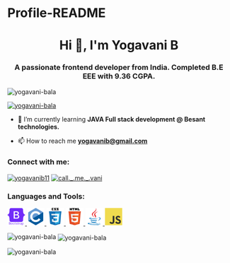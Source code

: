 # Profile-README
<h1 align="center">Hi 👋, I'm Yogavani B</h1>
<h3 align="center">A passionate frontend developer from India. Completed B.E EEE with 9.36 CGPA.</h3>

<p align="left"> <img src="https://komarev.com/ghpvc/?username=yogavani-bala&label=Profile%20views&color=0e75b6&style=flat" alt="yogavani-bala" /> </p>

<p align="left"> <a href="https://github.com/ryo-ma/github-profile-trophy"><img src="https://github-profile-trophy.vercel.app/?username=yogavani-bala" alt="yogavani-bala" /></a> </p>

- 🌱 I’m currently learning **JAVA Full stack development @ Besant technologies.**

- 📫 How to reach me **yogavanib@gmail.com**

<h3 align="left">Connect with me:</h3>
<p align="left">
<a href="https://linkedin.com/in/yogavanib11" target="blank"><img align="center" src="https://raw.githubusercontent.com/rahuldkjain/github-profile-readme-generator/master/src/images/icons/Social/linked-in-alt.svg" alt="yogavanib11" height="30" width="40" /></a>
<a href="https://instagram.com/call._.me._.vani" target="blank"><img align="center" src="https://raw.githubusercontent.com/rahuldkjain/github-profile-readme-generator/master/src/images/icons/Social/instagram.svg" alt="call._.me._.vani" height="30" width="40" /></a>
</p>

<h3 align="left">Languages and Tools:</h3>
<p align="left"> <a href="https://getbootstrap.com" target="_blank" rel="noreferrer"> <img src="https://raw.githubusercontent.com/devicons/devicon/master/icons/bootstrap/bootstrap-plain-wordmark.svg" alt="bootstrap" width="40" height="40"/> </a> <a href="https://www.cprogramming.com/" target="_blank" rel="noreferrer"> <img src="https://raw.githubusercontent.com/devicons/devicon/master/icons/c/c-original.svg" alt="c" width="40" height="40"/> </a> <a href="https://www.w3schools.com/css/" target="_blank" rel="noreferrer"> <img src="https://raw.githubusercontent.com/devicons/devicon/master/icons/css3/css3-original-wordmark.svg" alt="css3" width="40" height="40"/> </a> <a href="https://www.w3.org/html/" target="_blank" rel="noreferrer"> <img src="https://raw.githubusercontent.com/devicons/devicon/master/icons/html5/html5-original-wordmark.svg" alt="html5" width="40" height="40"/> </a> <a href="https://www.java.com" target="_blank" rel="noreferrer"> <img src="https://raw.githubusercontent.com/devicons/devicon/master/icons/java/java-original.svg" alt="java" width="40" height="40"/> </a> <a href="https://developer.mozilla.org/en-US/docs/Web/JavaScript" target="_blank" rel="noreferrer"> <img src="https://raw.githubusercontent.com/devicons/devicon/master/icons/javascript/javascript-original.svg" alt="javascript" width="40" height="40"/> </a> </p>

<p><img align="left" src="https://github-readme-stats.vercel.app/api/top-langs?username=yogavani-bala&show_icons=true&locale=en&layout=compact" alt="yogavani-bala" /></p>

<p>&nbsp;<img align="center" src="https://github-readme-stats.vercel.app/api?username=yogavani-bala&show_icons=true&locale=en" alt="yogavani-bala" /></p>

<p><img align="center" src="https://github-readme-streak-stats.herokuapp.com/?user=yogavani-bala&" alt="yogavani-bala" /></p>
